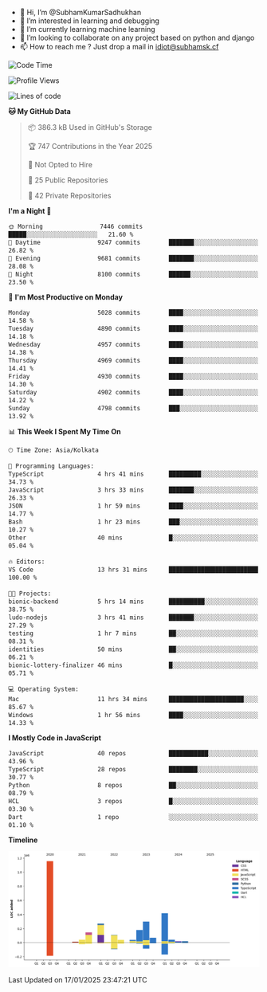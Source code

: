 - 👋 Hi, I’m @SubhamKumarSadhukhan
- 👀 I’m interested in learning and debugging
- 🌱 I’m currently learning machine learning
- 💞️ I’m looking to collaborate on any project based on python and django
- 📫 How to reach me ?
      Just drop a mail in idiot@subhamsk.cf

<!---
SubhamKumarSadhukhan/SubhamKumarSadhukhan is a ✨ special ✨ repository because its `README.md` (this file) appears on your GitHub profile.
You can click the Preview link to take a look at your changes.
--->


<!--START_SECTION:waka-->
![Code Time](http://img.shields.io/badge/Code%20Time-2%2C716%20hrs%2016%20mins-blue)

![Profile Views](http://img.shields.io/badge/Profile%20Views-0-blue)

![Lines of code](https://img.shields.io/badge/From%20Hello%20World%20I%27ve%20Written-2.8%20million%20lines%20of%20code-blue)

**🐱 My GitHub Data** 

> 📦 386.3 kB Used in GitHub's Storage 
 > 
> 🏆 747 Contributions in the Year 2025
 > 
> 🚫 Not Opted to Hire
 > 
> 📜 25 Public Repositories 
 > 
> 🔑 42 Private Repositories 
 > 
**I'm a Night 🦉** 

```text
🌞 Morning                7446 commits        █████░░░░░░░░░░░░░░░░░░░░   21.60 % 
🌆 Daytime                9247 commits        ███████░░░░░░░░░░░░░░░░░░   26.82 % 
🌃 Evening                9681 commits        ███████░░░░░░░░░░░░░░░░░░   28.08 % 
🌙 Night                  8100 commits        ██████░░░░░░░░░░░░░░░░░░░   23.50 % 
```
📅 **I'm Most Productive on Monday** 

```text
Monday                   5028 commits        ████░░░░░░░░░░░░░░░░░░░░░   14.58 % 
Tuesday                  4890 commits        ████░░░░░░░░░░░░░░░░░░░░░   14.18 % 
Wednesday                4957 commits        ████░░░░░░░░░░░░░░░░░░░░░   14.38 % 
Thursday                 4969 commits        ████░░░░░░░░░░░░░░░░░░░░░   14.41 % 
Friday                   4930 commits        ████░░░░░░░░░░░░░░░░░░░░░   14.30 % 
Saturday                 4902 commits        ████░░░░░░░░░░░░░░░░░░░░░   14.22 % 
Sunday                   4798 commits        ███░░░░░░░░░░░░░░░░░░░░░░   13.92 % 
```


📊 **This Week I Spent My Time On** 

```text
🕑︎ Time Zone: Asia/Kolkata

💬 Programming Languages: 
TypeScript               4 hrs 41 mins       █████████░░░░░░░░░░░░░░░░   34.73 % 
JavaScript               3 hrs 33 mins       ███████░░░░░░░░░░░░░░░░░░   26.33 % 
JSON                     1 hr 59 mins        ████░░░░░░░░░░░░░░░░░░░░░   14.77 % 
Bash                     1 hr 23 mins        ███░░░░░░░░░░░░░░░░░░░░░░   10.27 % 
Other                    40 mins             █░░░░░░░░░░░░░░░░░░░░░░░░   05.04 % 

🔥 Editors: 
VS Code                  13 hrs 31 mins      █████████████████████████   100.00 % 

🐱‍💻 Projects: 
bionic-backend           5 hrs 14 mins       ██████████░░░░░░░░░░░░░░░   38.75 % 
ludo-nodejs              3 hrs 41 mins       ███████░░░░░░░░░░░░░░░░░░   27.29 % 
testing                  1 hr 7 mins         ██░░░░░░░░░░░░░░░░░░░░░░░   08.31 % 
identities               50 mins             ██░░░░░░░░░░░░░░░░░░░░░░░   06.21 % 
bionic-lottery-finalizer 46 mins             █░░░░░░░░░░░░░░░░░░░░░░░░   05.71 % 

💻 Operating System: 
Mac                      11 hrs 34 mins      █████████████████████░░░░   85.67 % 
Windows                  1 hr 56 mins        ████░░░░░░░░░░░░░░░░░░░░░   14.33 % 
```

**I Mostly Code in JavaScript** 

```text
JavaScript               40 repos            ███████████░░░░░░░░░░░░░░   43.96 % 
TypeScript               28 repos            ████████░░░░░░░░░░░░░░░░░   30.77 % 
Python                   8 repos             ██░░░░░░░░░░░░░░░░░░░░░░░   08.79 % 
HCL                      3 repos             █░░░░░░░░░░░░░░░░░░░░░░░░   03.30 % 
Dart                     1 repo              ░░░░░░░░░░░░░░░░░░░░░░░░░   01.10 % 
```



**Timeline**

![Lines of Code chart](https://raw.githubusercontent.com/SubhamKumarSadhukhan/SubhamKumarSadhukhan/main/assets/bar_graph.png)


 Last Updated on 17/01/2025 23:47:21 UTC
<!--END_SECTION:waka-->
